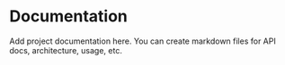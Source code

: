 # Documentation

Add project documentation here. You can create markdown files for API docs, architecture, usage, etc.

